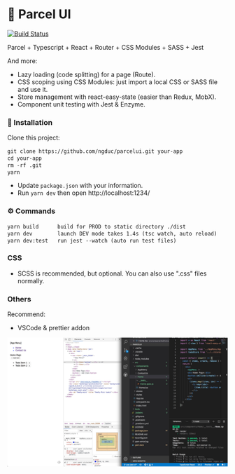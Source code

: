 # 🚀 Parcel UI

[![Build Status](https://travis-ci.org/ngduc/parcelui.svg?branch=master)](https://travis-ci.org/ngduc/parcelui)

Parcel + Typescript + React + Router + CSS Modules + SASS + Jest

And more:

- Lazy loading (code splitting) for a page (Route).
- CSS scoping using CSS Modules: just import a local CSS or SASS file and use it.
- Store management with react-easy-state (easier than Redux, MobX).
- Component unit testing with Jest & Enzyme.

### 🔧 Installation

Clone this project:

```
git clone https://github.com/ngduc/parcelui.git your-app
cd your-app
rm -rf .git
yarn
```

- Update `package.json` with your information.
- Run `yarn dev` then open http://localhost:1234/

### ⚙️ Commands

```
yarn build      build for PROD to static directory ./dist
yarn dev        launch DEV mode takes 1.4s (tsc watch, auto reload)
yarn dev:test   run jest --watch (auto run test files)
```

### CSS

- SCSS is recommended, but optional. You can also use ".css" files normally.

### Others

Recommend:

- VSCode & prettier addon

<img src="tools/dev.jpg">
